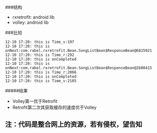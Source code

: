###结构
- rxretrofit: android lib 
- volley: android lib

###比较
~~~
12-10 17:20: this is Time_v:197
12-10 17:20: this is onNext:com.rabel.rxretrofit.Bean.SongListBean$ResponseBean@6815921
12-10 17:20: this is Time_r:292
12-10 17:20: this is onCompleted
12-10 17:20: this is onNext:com.rabel.rxretrofit.Bean.SongListBean$ResponseBean@2b80415
12-10 17:20: this is Time_r:2066
12-10 17:20: this is onCompleted
12-10 17:20: this is Time_v:2105
~~~
#####结果
- Volley第一优于Retrofit
- Retrofit第二次其获取缓存的速度优于Volley

## 注：代码是整合网上的资源，若有侵权，望告知
